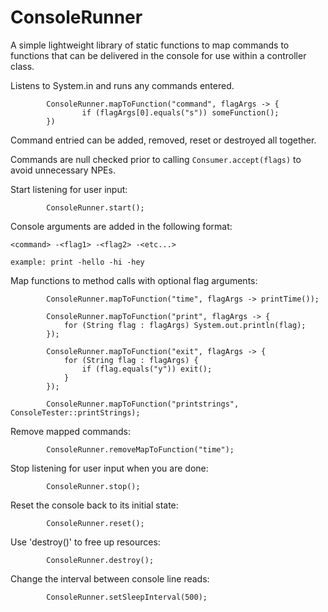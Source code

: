 # ConsoleRunner
A simple lightweight library of static functions to map commands to functions that can be delivered in the console for use within a controller class. 

Listens to System.in and runs any commands entered.

```
        ConsoleRunner.mapToFunction("command", flagArgs -> { 
                if (flagArgs[0].equals("s")) someFunction(); 
        })
``` 

Command entried can be added, removed, reset or destroyed all together.

Commands are null checked prior to calling `Consumer.accept(flags)` to avoid unnecessary NPEs.

Start listening for user input:

```
        ConsoleRunner.start();
```

Console arguments are added in the following format:

```
<command> -<flag1> -<flag2> -<etc...>

example: print -hello -hi -hey
```

Map functions to method calls with optional flag arguments:

```
        ConsoleRunner.mapToFunction("time", flagArgs -> printTime());
        
        ConsoleRunner.mapToFunction("print", flagArgs -> {
            for (String flag : flagArgs) System.out.println(flag);
        });
        
        ConsoleRunner.mapToFunction("exit", flagArgs -> {
            for (String flag : flagArgs) {
                if (flag.equals("y")) exit();
            }
        });
        
        ConsoleRunner.mapToFunction("printstrings", ConsoleTester::printStrings);
```

Remove mapped commands:

```
        ConsoleRunner.removeMapToFunction("time");
```

Stop listening for user input when you are done:

```
        ConsoleRunner.stop();
```

Reset the console back to its initial state:

```
        ConsoleRunner.reset();
```

Use 'destroy()' to free up resources:

```
        ConsoleRunner.destroy();
```

Change the interval between console line reads:

```
        ConsoleRunner.setSleepInterval(500);
```
